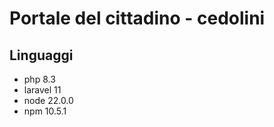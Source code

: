 # Portale del cittadino - cedolini

## Linguaggi 

- php 8.3
- laravel 11
- node 22.0.0
- npm 10.5.1
